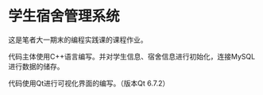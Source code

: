 # 学生宿舍管理系统  

这是笔者大一期末的编程实践课的课程作业。  

代码主体使用C++语言编写。并对学生信息、宿舍信息进行初始化，连接MySQL进行数据的储存。

代码使用Qt进行可视化界面的编写。（版本Qt 6.7.2）
